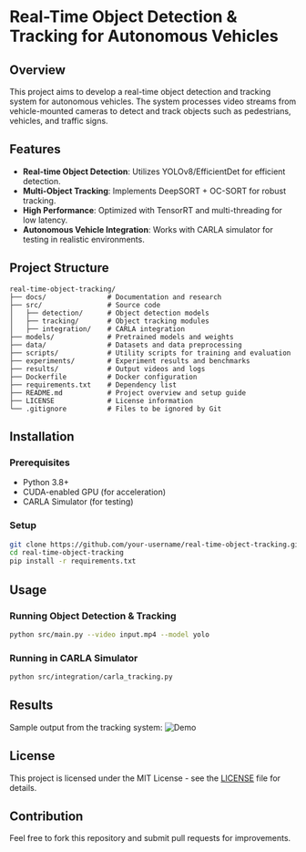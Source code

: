 # Real-Time Object Detection & Tracking for Autonomous Vehicles

## Overview
This project aims to develop a real-time object detection and tracking system for autonomous vehicles. The system processes video streams from vehicle-mounted cameras to detect and track objects such as pedestrians, vehicles, and traffic signs.

## Features
- **Real-time Object Detection**: Utilizes YOLOv8/EfficientDet for efficient detection.
- **Multi-Object Tracking**: Implements DeepSORT + OC-SORT for robust tracking.
- **High Performance**: Optimized with TensorRT and multi-threading for low latency.
- **Autonomous Vehicle Integration**: Works with CARLA simulator for testing in realistic environments.

## Project Structure
```
real-time-object-tracking/
├── docs/               # Documentation and research
├── src/                # Source code
│   ├── detection/      # Object detection models
│   ├── tracking/       # Object tracking modules
│   ├── integration/    # CARLA integration
├── models/             # Pretrained models and weights
├── data/               # Datasets and data preprocessing
├── scripts/            # Utility scripts for training and evaluation
├── experiments/        # Experiment results and benchmarks
├── results/            # Output videos and logs
├── Dockerfile          # Docker configuration
├── requirements.txt    # Dependency list
├── README.md           # Project overview and setup guide
├── LICENSE             # License information
└── .gitignore          # Files to be ignored by Git
```

## Installation
### Prerequisites
- Python 3.8+
- CUDA-enabled GPU (for acceleration)
- CARLA Simulator (for testing)

### Setup
```bash
git clone https://github.com/your-username/real-time-object-tracking.git
cd real-time-object-tracking
pip install -r requirements.txt
```

## Usage
### Running Object Detection & Tracking
```bash
python src/main.py --video input.mp4 --model yolo
```

### Running in CARLA Simulator
```bash
python src/integration/carla_tracking.py
```

## Results
Sample output from the tracking system:
![Demo](results/demo.gif)

## License
This project is licensed under the MIT License - see the [LICENSE](LICENSE) file for details.

## Contribution
Feel free to fork this repository and submit pull requests for improvements.

